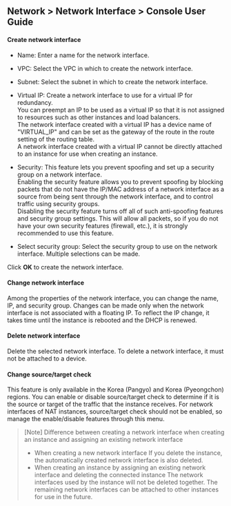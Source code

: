 ## Network > Network Interface > Console User Guide


#### Create network interface

* Name: Enter a name for the network interface.

* VPC: Select the VPC in which to create the network interface.

* Subnet: Select the subnet in which to create the network interface.

* Virtual IP: Create a network interface to use for a virtual IP for redundancy.<br>You can preempt an IP to be used as a virtual IP so that it is not assigned to resources such as other instances and load balancers.<br>The network interface created with a virtual IP has a device name of "VIRTUAL_IP" and can be set as the gateway of the route in the route setting of the routing table.<br>A network interface created with a virtual IP cannot be directly attached to an instance for use when creating an instance.

* Security: This feature lets you prevent spoofing and set up a security group on a network interface.<br>Enabling the security feature allows you to prevent spoofing by blocking packets that do not have the IP/MAC address of a network interface as a source from being sent through the network interface, and to control traffic using security groups. <br>Disabling the security feature turns off all of such anti-spoofing features and security group settings. This will allow all packets, so if you do not have your own security features (firewall, etc.), it is strongly recommended to use this feature.

* Select security group: Select the security group to use on the network interface. Multiple selections can be made.

Click **OK** to create the network interface.

#### Change network interface
Among the properties of the network interface, you can change the name, IP, and security group.
Changes can be made only when the network interface is not associated with a floating IP.
To reflect the IP change, it takes time until the instance is rebooted and the DHCP is renewed.

#### Delete network interface
Delete the selected network interface.
To delete a network interface, it must not be attached to a device.

#### Change source/target check
This feature is only available in the Korea (Pangyo) and Korea (Pyeongchon) regions.
You can enable or disable source/target check to determine if it is the source or target of the traffic that the instance receives.
For network interfaces of NAT instances, source/target check should not be enabled, so manage the enable/disable features through this menu.

> [Note] Difference between creating a network interface when creating an instance and assigning an existing network interface
>
> * When creating a new network interface
> 	If you delete the instance, the automatically created network interface is also deleted.
> * When creating an instance by assigning an existing network interface and deleting the connected instance
>	The network interfaces used by the instance will not be deleted together. The remaining network interfaces can be attached to other instances for use in the future.
